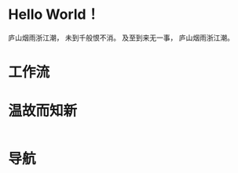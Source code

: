 <h1 class="beginning"> Hello World！</h1>

庐山烟雨浙江潮，
未到千般恨不消。
及至到来无一事，
庐山烟雨浙江潮。

<Timestamp/>

<GetStarted routerPath="/guide/" pageTitle="食用指南" />
<GetStarted routerPath="/informalessay/" pageTitle="Get Started~" />

<h1>工作流</h1>
<div>
    <GetStarted routerPath="/FollowuUpExercise/" pageTitle="跟进练习" />
</div>

<h1>温故而知新</h1>
<nav style="display:flex;justify-content:space-around;flex-warp:wrap;flex-shrink:0;">
    <GetStarted notePath="https://changhengheng.github.io/npmNotes/" pageTitle="NPM" />
    <GetStarted notePath="https://changhengheng.github.io/basisOfCriticalThinking/" pageTitle="批判性思考" />
    <GetStarted notePath="https://changhengheng.github.io/npmNotes/" pageTitle="NPM" />
    <GetStarted notePath="https://changhengheng.github.io/npmNotes/" pageTitle="NPM" />
</nav>

<h1>导航</h1>
<nav style="display:flex;justify-content:space-around;flex-warp:wrap;flex-shrink:0;">
    <GetStarted routerPath="/tasklibrary/" pageTitle="任务库" />
    <GetStarted routerPath="/inbox/" pageTitle="收集箱" />
    <GetStarted routerPath="/AesopsFables/" pageTitle="伊索寓言" />
    <GetStarted routerPath="/WorldlyWisdom/" pageTitle="普世智慧" />
</nav>
